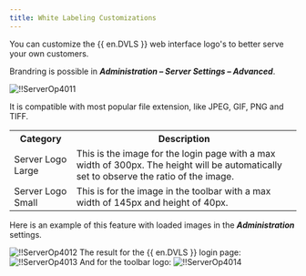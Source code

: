 ```yaml
---
title: White Labeling Customizations
---
```

You can customize the {{ en.DVLS }} web interface logo's to better serve your own customers.  

Brandring is possible in ***Administration – Server Settings – Advanced***.  

![!!ServerOp4011](https://webdevolutions.azureedge.net/docs/en/server/ServerOp4011.png)  

It is compatible with most popular file extension, like JPEG, GIF, PNG and TIFF.  

<table>
	<tr>
		<th>
Category 
		</th>
		<th>
Description 
		</th>
	</tr>
	<tr>
		<td>
Server Logo Large 
		</td>
		<td>
This is the image for the login page with a max width of 300px. The height will be automatically set to observe the ratio of the image. 
		</td>
	</tr>
	<tr>
		<td>
Server Logo Small 
		</td>
		<td>
This is for the image in the toolbar with a max width of 145px and height of 40px. 
		</td>
	</tr>
</table>

Here is an example of this feature with loaded images in the ***Administration*** settings.  

![!!ServerOp4012](https://webdevolutions.azureedge.net/docs/en/server/ServerOp4012.png) 
The result for the {{ en.DVLS }} login page: 
![!!ServerOp4013](https://webdevolutions.azureedge.net/docs/en/server/ServerOp4013.png) 
And for the toolbar logo: 
![!!ServerOp4014](https://webdevolutions.azureedge.net/docs/en/server/ServerOp4014.png) 

